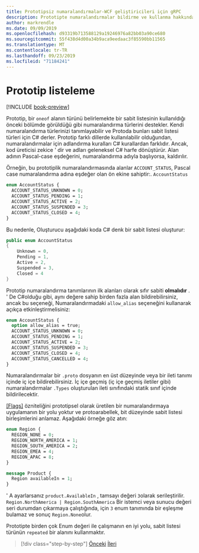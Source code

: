 ```yaml
---
title: Prototipsiz numaralandırmalar-WCF geliştiricileri için gRPC
description: Prototipte numaralandırmalar bildirme ve kullanma hakkında bilgi edinin.
author: markrendle
ms.date: 09/09/2019
ms.openlocfilehash: d93319b713588129a19246976a82bb03a90ce680
ms.sourcegitcommit: 55f438d4d00a34b9aca9eedaac3f85590bb11565
ms.translationtype: MT
ms.contentlocale: tr-TR
ms.lasthandoff: 09/23/2019
ms.locfileid: "71184241"
---
```

# <a name="protobuf-enumerations"></a>Prototip listeleme

[!INCLUDE [book-preview](../../../includes/book-preview.md)]

Prototip, bir `oneof` alanın türünü belirlemekte bir sabit listesinin kullanıldığı önceki bölümde görüldüğü gibi numaralandırma türlerini destekler. Kendi numaralandırma türlerinizi tanımlayabilir ve Protoda bunları sabit listesi türleri için C# derler. Prototip farklı dillerde kullanılabilir olduğundan, numaralandırmalar için adlandırma kuralları C# kurallardan farklıdır. Ancak, kod üreticisi zekice ' dir ve adları geleneksel C# harfe dönüştürür. Alan adının Pascal-case eşdeğerini, numaralandırma adıyla başlıyorsa, kaldırılır.

Örneğin, bu prototiplik numaralandırmasında alanlar `ACCOUNT_STATUS`, Pascal case numaralandırma adına eşdeğer olan ön ekine sahiptir:. `AccountStatus`

```protobuf
enum AccountStatus {
  ACCOUNT_STATUS_UNKNOWN = 0;
  ACCOUNT_STATUS_PENDING = 1;
  ACCOUNT_STATUS_ACTIVE = 2;
  ACCOUNT_STATUS_SUSPENDED = 3;
  ACCOUNT_STATUS_CLOSED = 4;
}
```

Bu nedenle, Oluşturucu aşağıdaki koda C# denk bir sabit listesi oluşturur:

```csharp
public enum AccountStatus
{
    Unknown = 0,
    Pending = 1,
    Active = 2,
    Suspended = 3,
    Closed = 4
}
```

Prototip numaralandırma tanımlarının ilk alanları olarak sıfır sabiti **olmalıdır** . ' De C#olduğu gibi, aynı değere sahip birden fazla alan bildirebilirsiniz, ancak bu seçeneği, Numaralandırmadaki `allow_alias` seçeneğini kullanarak açıkça etkinleştirmelisiniz:

```protobuf
enum AccountStatus {
  option allow_alias = true;
  ACCOUNT_STATUS_UNKNOWN = 0;
  ACCOUNT_STATUS_PENDING = 1;
  ACCOUNT_STATUS_ACTIVE = 2;
  ACCOUNT_STATUS_SUSPENDED = 3;
  ACCOUNT_STATUS_CLOSED = 4;
  ACCOUNT_STATUS_CANCELLED = 4;
}
```

Numaralandırmalar bir `.proto` dosyanın en üst düzeyinde veya bir ileti tanımı içinde iç içe bildirebilirsiniz. İç içe geçmiş (iç içe geçmiş iletiler gibi) numaralandırmalar `.Types` oluşturulan ileti sınıfındaki statik sınıf içinde bildirilecektir.

[[Flags]](xref:System.FlagsAttribute) özniteliğini prototipsel olarak üretilen bir numaralandırmaya uygulamanın bir yolu yoktur ve protoarabellek, bit düzeyinde sabit listesi birleşimlerini anlamaz. Aşağıdaki örneğe göz atın:

```protobuf
enum Region {
  REGION_NONE = 0;
  REGION_NORTH_AMERICA = 1;
  REGION_SOUTH_AMERICA = 2;
  REGION_EMEA = 4;
  REGION_APAC = 8;
}

message Product {
  Region availableIn = 1;
}
```

' A ayarlarsanız `product.AvailableIn` , tamsayı değeri `3`olarak serileştirilir. `Region.NorthAmerica | Region.SouthAmerica` Bir istemci veya sunucu değeri seri durumdan çıkarmaya çalıştığında, için `3` enum tanımında bir eşleşme bulamaz ve sonuç `Region.None`olur.

Prototipte birden çok Enum değeri ile çalışmanın en iyi yolu, sabit listesi türünün `repeated` bir alanını kullanmaktır.

>[!div class="step-by-step"]
>[Önceki](protobuf-any-oneof.md)
>[İleri](protobuf-maps.md)

